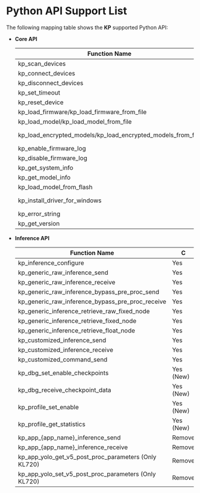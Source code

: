 # Python API Support List

The following mapping table shows the **KP** supported Python API:  

* **Core API**  

    | Function Name                                                       | C         | Python    |
    | ------------------------------------------------------------------- | --------- | --------- |
    | kp\_scan\_devices                                                   | Yes       | Yes       |
    | kp\_connect\_devices                                                | Yes       | Yes       |
    | kp\_disconnect\_devices                                             | Yes       | Yes       |
    | kp\_set\_timeout                                                    | Yes       | Yes       |
    | kp\_reset\_device                                                   | Yes       | Yes       |
    | kp\_load\_firmware/kp\_load\_firmware\_from\_file                   | Yes       | Yes       |
    | kp\_load\_model/kp\_load\_model\_from\_file                         | Yes       | Yes       |
    | kp\_load\_encrypted\_models/kp\_load\_encrypted\_models\_from\_file | Yes (New) | Yes (New) |
    | kp\_enable\_firmware\_log                                           | Yes       | Yes       |
    | kp\_disable\_firmware\_log                                          | Yes       | Yes       |
    | kp\_get\_system\_info                                               | Yes       | Yes       |
    | kp\_get\_model\_info                                                | Yes       | Yes       |
    | kp\_load\_model\_from\_flash                                        | Yes       | Yes       |
    | kp\_install\_driver\_for\_windows                                   | Yes (New) | Yes (New) |
    | kp\_error\_string                                                   | Yes       |           |
    | kp\_get\_version                                                    | Yes       | Yes       |

* **Inference API**  

    | Function Name                                               | C         | Python |
    | ----------------------------------------------------------- | --------- | ------ |
    | kp\_inference\_configure                                    | Yes       | Yes    |
    | kp\_generic\_raw\_inference\_send                           | Yes       | Yes    |
    | kp\_generic\_raw\_inference\_receive                        | Yes       | Yes    |
    | kp\_generic\_raw\_inference\_bypass\_pre\_proc\_send        | Yes       | Yes    |
    | kp\_generic\_raw\_inference\_bypass\_pre\_proc\_receive     | Yes       | Yes    |
    | kp\_generic\_inference\_retrieve\_raw\_fixed\_node          | Yes       |        |
    | kp\_generic\_inference\_retrieve\_fixed\_node               | Yes       | Yes    |
    | kp\_generic\_inference\_retrieve\_float\_node               | Yes       | Yes    |
    | kp\_customized\_inference\_send                             | Yes       |        |
    | kp\_customized\_inference\_receive                          | Yes       |        |
    | kp\_customized\_command\_send                               | Yes       |        |
    | kp\_dbg\_set\_enable\_checkpoints                           | Yes (New) |        |
    | kp\_dbg\_receive\_checkpoint\_data                          | Yes (New) |        |
    | kp\_profile\_set\_enable                                    | Yes (New) |        |
    | kp\_profile\_get\_statistics                                | Yes (New) |        |
    | kp\_app\_{app\_name}\_inference\_send                       | Remove    | Remove |
    | kp\_app\_{app\_name}\_inference\_receive                    | Remove    | Remove |
    | kp\_app\_yolo\_get\_v5\_post\_proc\_parameters (Only KL720) | Remove    | Remove |
    | kp\_app\_yolo\_set\_v5\_post\_proc\_parameters (Only KL720) | Remove    | Remove |

